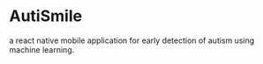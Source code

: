 # AutiSmile

a react native mobile application for early detection of autism using machine learning.
